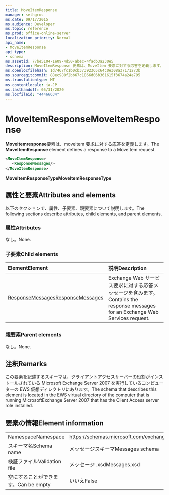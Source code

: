 ```yaml
---
title: MoveItemResponse
manager: sethgros
ms.date: 09/17/2015
ms.audience: Developer
ms.topic: reference
ms.prod: office-online-server
localization_priority: Normal
api_name:
- MoveItemResponse
api_type:
- schema
ms.assetid: 77be5104-1e09-4d50-abec-4fadb3a230e5
description: MoveItemResponse 要素は、MoveItem 要求に対する応答を定義します。
ms.openlocfilehash: 1d7467fc1b0cb37392365c64c0e308a37171273b
ms.sourcegitcommit: 88ec988f2bb67c1866d06b361615f3674a24e795
ms.translationtype: MT
ms.contentlocale: ja-JP
ms.lasthandoff: 05/31/2020
ms.locfileid: "44466634"
---
```

# <a name="moveitemresponse"></a><span data-ttu-id="e4686-103">MoveItemResponse</span><span class="sxs-lookup"><span data-stu-id="e4686-103">MoveItemResponse</span></span>

<span data-ttu-id="e4686-104">**Moveitemresponse**要素は、moveitem 要求に対する応答を定義します。</span><span class="sxs-lookup"><span data-stu-id="e4686-104">The **MoveItemResponse** element defines a response to a MoveItem request.</span></span> 
  
```xml
<MoveItemResponse>
   <ResponseMessages/>
</MoveItemResponse>
```

 <span data-ttu-id="e4686-105">**MoveItemResponseType**</span><span class="sxs-lookup"><span data-stu-id="e4686-105">**MoveItemResponseType**</span></span>
## <a name="attributes-and-elements"></a><span data-ttu-id="e4686-106">属性と要素</span><span class="sxs-lookup"><span data-stu-id="e4686-106">Attributes and elements</span></span>

<span data-ttu-id="e4686-107">以下のセクションで、属性、子要素、親要素について説明します。</span><span class="sxs-lookup"><span data-stu-id="e4686-107">The following sections describe attributes, child elements, and parent elements.</span></span>
  
### <a name="attributes"></a><span data-ttu-id="e4686-108">属性</span><span class="sxs-lookup"><span data-stu-id="e4686-108">Attributes</span></span>

<span data-ttu-id="e4686-109">なし。</span><span class="sxs-lookup"><span data-stu-id="e4686-109">None.</span></span>
  
### <a name="child-elements"></a><span data-ttu-id="e4686-110">子要素</span><span class="sxs-lookup"><span data-stu-id="e4686-110">Child elements</span></span>

|<span data-ttu-id="e4686-111">**Element**</span><span class="sxs-lookup"><span data-stu-id="e4686-111">**Element**</span></span>|<span data-ttu-id="e4686-112">**説明**</span><span class="sxs-lookup"><span data-stu-id="e4686-112">**Description**</span></span>|
|:-----|:-----|
|[<span data-ttu-id="e4686-113">ResponseMessages</span><span class="sxs-lookup"><span data-stu-id="e4686-113">ResponseMessages</span></span>](responsemessages.md) <br/> |<span data-ttu-id="e4686-114">Exchange Web サービス要求に対する応答メッセージを含みます。</span><span class="sxs-lookup"><span data-stu-id="e4686-114">Contains the response messages for an Exchange Web Services request.</span></span>  <br/> |
   
### <a name="parent-elements"></a><span data-ttu-id="e4686-115">親要素</span><span class="sxs-lookup"><span data-stu-id="e4686-115">Parent elements</span></span>

<span data-ttu-id="e4686-116">なし。</span><span class="sxs-lookup"><span data-stu-id="e4686-116">None.</span></span>
  
## <a name="remarks"></a><span data-ttu-id="e4686-117">注釈</span><span class="sxs-lookup"><span data-stu-id="e4686-117">Remarks</span></span>

<span data-ttu-id="e4686-118">この要素を記述するスキーマは、クライアントアクセスサーバーの役割がインストールされている Microsoft Exchange Server 2007 を実行しているコンピューターの EWS 仮想ディレクトリにあります。</span><span class="sxs-lookup"><span data-stu-id="e4686-118">The schema that describes this element is located in the EWS virtual directory of the computer that is running MicrosoftExchange Server 2007 that has the Client Access server role installed.</span></span>
  
## <a name="element-information"></a><span data-ttu-id="e4686-119">要素の情報</span><span class="sxs-lookup"><span data-stu-id="e4686-119">Element information</span></span>

|||
|:-----|:-----|
|<span data-ttu-id="e4686-120">Namespace</span><span class="sxs-lookup"><span data-stu-id="e4686-120">Namespace</span></span>  <br/> |https://schemas.microsoft.com/exchange/services/2006/messages  <br/> |
|<span data-ttu-id="e4686-121">スキーマ名</span><span class="sxs-lookup"><span data-stu-id="e4686-121">Schema name</span></span>  <br/> |<span data-ttu-id="e4686-122">メッセージスキーマ</span><span class="sxs-lookup"><span data-stu-id="e4686-122">Messages schema</span></span>  <br/> |
|<span data-ttu-id="e4686-123">検証ファイル</span><span class="sxs-lookup"><span data-stu-id="e4686-123">Validation file</span></span>  <br/> |<span data-ttu-id="e4686-124">メッセージ .xsd</span><span class="sxs-lookup"><span data-stu-id="e4686-124">Messages.xsd</span></span>  <br/> |
|<span data-ttu-id="e4686-125">空にすることができます。</span><span class="sxs-lookup"><span data-stu-id="e4686-125">Can be empty</span></span>  <br/> |<span data-ttu-id="e4686-126">いいえ</span><span class="sxs-lookup"><span data-stu-id="e4686-126">False</span></span>  <br/> |
   

